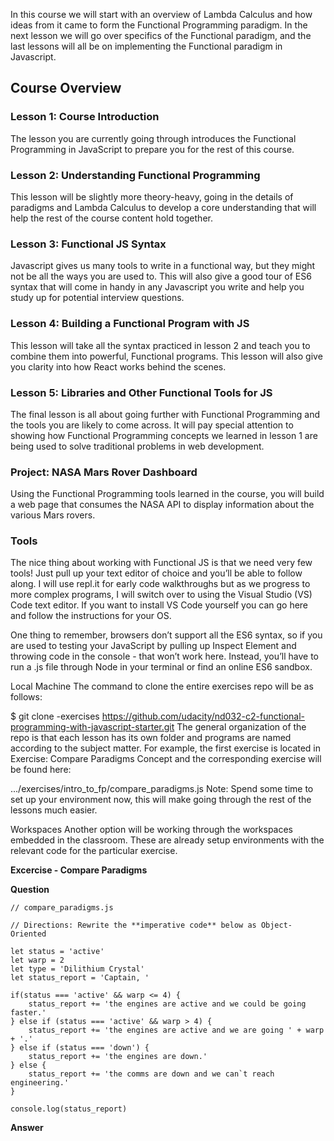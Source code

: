 In this course we will start with an overview of Lambda Calculus and how ideas from it came to form the Functional Programming paradigm. In the next lesson we will go over specifics of the Functional paradigm, and the last lessons will all be on implementing the Functional paradigm in Javascript.

## Course Overview
### Lesson 1: Course Introduction
The lesson you are currently going through introduces the Functional Programming in JavaScript to prepare you for the rest of this course.

### Lesson 2: Understanding Functional Programming

This lesson will be slightly more theory-heavy, going in the details of paradigms and Lambda Calculus to develop a core understanding that will help the rest of the course content hold together.

### Lesson 3: Functional JS Syntax

Javascript gives us many tools to write in a functional way, but they might not be all the ways you are used to. This will also give a good tour of ES6 syntax that will come in handy in any Javascript you write and help you study up for potential interview questions.

### Lesson 4: Building a Functional Program with JS

This lesson will take all the syntax practiced in lesson 2 and teach you to combine them into powerful, Functional programs. This lesson will also give you clarity into how React works behind the scenes.

### Lesson 5: Libraries and Other Functional Tools for JS

The final lesson is all about going further with Functional Programming and the tools you are likely to come across. It will pay special attention to showing how Functional Programming concepts we learned in lesson 1 are being used to solve traditional problems in web development.

### Project: NASA Mars Rover Dashboard
Using the Functional Programming tools learned in the course, you will build a web page that consumes the NASA API to display information about the various Mars rovers.

### Tools

The nice thing about working with Functional JS is that we need very few tools! Just pull up your text editor of choice and you’ll be able to follow along. I will use repl.it for early code walkthroughs but as we progress to more complex programs, I will switch over to using the Visual Studio (VS) Code text editor. If you want to install VS Code yourself you can go here and follow the instructions for your OS.

One thing to remember, browsers don’t support all the ES6 syntax, so if you are used to testing your JavaScript by pulling up Inspect Element and throwing code in the console - that won’t work here. Instead, you’ll have to run a .js file through Node in your terminal or find an online ES6 sandbox.

Local Machine
The command to clone the entire exercises repo will be as follows:

$ git clone -exercises https://github.com/udacity/nd032-c2-functional-programming-with-javascript-starter.git
The general organization of the repo is that each lesson has its own folder and programs are named according to the subject matter. For example, the first exercise is located in Exercise: Compare Paradigms Concept and the corresponding exercise will be found here:

.../exercises/intro_to_fp/compare_paradigms.js
Note: Spend some time to set up your environment now, this will make going through the rest of the lessons much easier.

Workspaces
Another option will be working through the workspaces embedded in the classroom. These are already setup environments with the relevant code for the particular exercise.

**Excercise - Compare Paradigms**

**Question**
```
// compare_paradigms.js

// Directions: Rewrite the **imperative code** below as Object-Oriented 

let status = 'active'
let warp = 2
let type = 'Dilithium Crystal'
let status_report = 'Captain, '

if(status === 'active' && warp <= 4) {
    status_report += 'the engines are active and we could be going faster.'
} else if (status === 'active' && warp > 4) {
    status_report += 'the engines are active and we are going ' + warp + '.'
} else if (status === 'down') {
    status_report += 'the engines are down.'
} else {
    status_report += 'the comms are down and we can`t reach engineering.'
}

console.log(status_report)
```
**Answer**
```

